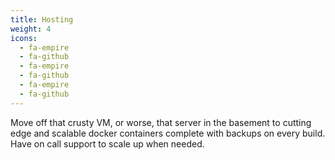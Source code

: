 ```yaml
---
title: Hosting
weight: 4
icons:
  - fa-empire
  - fa-github
  - fa-empire
  - fa-github
  - fa-empire
  - fa-github
---
```

Move off that crusty VM, or worse, that server in the basement to cutting edge and scalable docker containers complete with backups on every build. Have on call support to scale up when needed.
